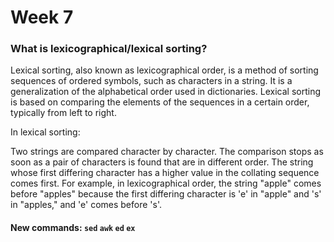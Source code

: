 # Week 7

### What is lexicographical/lexical sorting?

Lexical sorting, also known as lexicographical order, is a method of sorting sequences of ordered symbols, such as characters in a string. It is a generalization of the alphabetical order used in dictionaries. Lexical sorting is based on comparing the elements of the sequences in a certain order, typically from left to right.

In lexical sorting:

Two strings are compared character by character.
The comparison stops as soon as a pair of characters is found that are in different order.
The string whose first differing character has a higher value in the collating sequence comes first.
For example, in lexicographical order, the string "apple" comes before "apples" because the first differing character is 'e' in "apple" and 's' in "apples," and 'e' comes before 's'.


#### New commands: `sed` `awk` `ed` `ex`  
